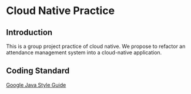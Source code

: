 # Cloud Native Practice

## Introduction
This is a group project practice of cloud native. We propose to refactor an attendance management system into a cloud-native application.

## Coding Standard
[Google Java Style Guide](https://google.github.io/styleguide/javaguide.html)
